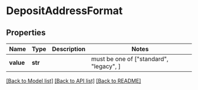# DepositAddressFormat


## Properties
Name | Type | Description | Notes
------------ | ------------- | ------------- | -------------
**value** | **str** |  |  must be one of ["standard", "legacy", ]

[[Back to Model list]](../README.md#documentation-for-models) [[Back to API list]](../README.md#documentation-for-api-endpoints) [[Back to README]](../README.md)


